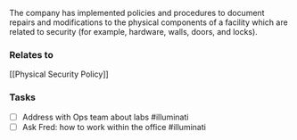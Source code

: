 The company has implemented policies and procedures to document repairs and modifications to the physical components of a facility which are related to security (for example, hardware, walls, doors, and locks).

### Relates to
[[Physical Security Policy]]

### Tasks
- [ ] Address with Ops team about labs #illuminati 
- [ ] Ask Fred: how to work within the office #illuminati 
